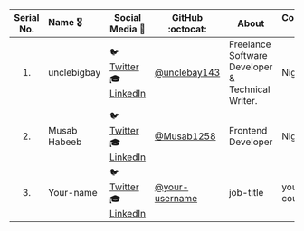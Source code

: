 
|    Serial No.    |      Name :medal_military:    |     Social Media :wave:    | GitHub :octocat: | About | Country :globe_with_meridians: |
|:-------------:|:-------------------|------------------|---------------|---------------|---------------|
| 1. | unclebigbay | :bird: [Twitter](https://twitter.com/unclebigbay143) <br>:mortar_board: [LinkedIn](https://www.linkedin.com/in/unclebigbay/) | [@unclebay143](https://github.com/unclebay143/)  | Freelance Software Developer & Technical Writer. | Nigeria |
| 2. | Musab Habeeb       | :bird: [Twitter](https://mobile.twitter.com/MusabHabeeb2) <br>:mortar_board: [LinkedIn](https://www.linkedin.com/in/musab-habeeb-8a90611b9) | [@Musab1258](https://github.com/Musab1258/) | Frontend Developer | Nigeria |
| 3. | Your-name       | :bird: [Twitter](https://twitter.com/Kashish_121) <br>:mortar_board: [LinkedIn](https://www.linkedin.com/in/your-linkedin/) | [@your-username](https://github.com/your-username/) | job-title | your country |
